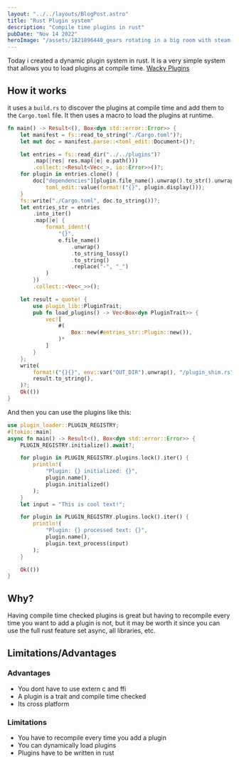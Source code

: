 ```yaml
---
layout: "../../layouts/BlogPost.astro"
title: "Rust Plugin system"
description: "Compile time plugins in rust"
pubDate: "Nov 14 2022"
heroImage: "/assets/1821896440_gears rotating in a big room with steam punk machi_xl-beta-v2-2-2.png"
---
```


Today i created a dynamic plugin system in rust. It is a very simple system that allows you to load plugins at compile time. [Wacky Plugins](https://github.com/Tricked-dev/wacky-plugins)

## How it works

it uses a `build.rs` to discover the plugins at compile time and add them to the `Cargo.toml` file. It then uses a macro to load the plugins at runtime.

```rs
fn main() -> Result<(), Box<dyn std::error::Error>> {
    let manifest = fs::read_to_string("./Cargo.toml")?;
    let mut doc = manifest.parse::<toml_edit::Document>()?;

    let entries = fs::read_dir("../../plugins")?
        .map(|res| res.map(|e| e.path()))
        .collect::<Result<Vec<_>, io::Error>>()?;
    for plugin in entries.clone() {
        doc["dependencies"][plugin.file_name().unwrap().to_str().unwrap()]["path"] =
            toml_edit::value(format!("{}", plugin.display()));
    }
    fs::write("./Cargo.toml", doc.to_string())?;
    let entries_str = entries
        .into_iter()
        .map(|e| {
            format_ident!(
                "{}",
                e.file_name()
                    .unwrap()
                    .to_string_lossy()
                    .to_string()
                    .replace("-", "_")
            )
        })
        .collect::<Vec<_>>();

    let result = quote! {
        use plugin_lib::PluginTrait;
        pub fn load_plugins() -> Vec<Box<dyn PluginTrait>> {
            vec![
                #(
                    Box::new(#entries_str::Plugin::new()),
                )*
            ]
        }
    };
    write(
        format!("{}{}", env::var("OUT_DIR").unwrap(), "/plugin_shim.rs"),
        result.to_string(),
    )?;
    Ok(())
}
```

And then you can use the plugins like this:

```rs
use plugin_loader::PLUGIN_REGISTRY;
#[tokio::main]
async fn main() -> Result<(), Box<dyn std::error::Error>> {
    PLUGIN_REGISTRY.initialize().await?;

    for plugin in PLUGIN_REGISTRY.plugins.lock().iter() {
        println!(
            "Plugin: {} initialized: {}",
            plugin.name(),
            plugin.initialized()
        );
    }
    let input = "This is cool text!";

    for plugin in PLUGIN_REGISTRY.plugins.lock().iter() {
        println!(
            "Plugin: {} processed text: {}",
            plugin.name(),
            plugin.text_process(input)
        );
    }

    Ok(())
}
```

## Why?

Having compile time checked plugins is great but having to recompile every time you want to add a plugin is not, but it may be worth it since you can use the full rust feature set async, all libraries, etc.

## Limitations/Advantages

### Advantages

- You dont have to use extern c and ffi
- A plugin is a trait and compile time checked
- Its cross platform

### Limitations

- You have to recompile every time you add a plugin
- You can dynamically load plugins
- Plugins have to be written in rust
